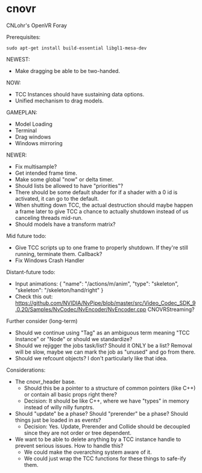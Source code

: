 # cnovr
CNLohr's OpenVR Foray

Prerequisites:

`
sudo apt-get install build-essential libgl1-mesa-dev
`

NEWEST:
 * Make dragging be able to be two-handed.

NOW:
 * TCC Instances should have sustaining data options.
 * Unified mechanism to drag models.

GAMEPLAN:
 * Model Loading
 * Terminal
 * Drag windows
 * Windows mirroring

NEWER:
 * Fix multisample?
 * Get intended frame time.
 * Make some global "now" or delta timer.
 * Should lists be allowed to have "priorities"?
 * There should be some default shader for if a shader with a 0 id is activated, it can go to the default.
 * When shutting down TCC, the actual destruction should maybe happen a frame later to give TCC a chance to actually shutdown instead of us canceling threads mid-run.
 * Should models have a transform matrix?

Mid future todo:
 * Give TCC scripts up to one frame to properly shutdown.  If they're still running, terminate them.  Callback?
 * Fix Windows Crash Handler

Distant-future todo:
 * Input animations: { "name": "/actions/m/anim", "type": "skeleton", "skeleton": "/skeleton/hand/right" }
 * Check this out: https://github.com/NVIDIA/NvPipe/blob/master/src/Video_Codec_SDK_9.0.20/Samples/NvCodec/NvEncoder/NvEncoder.cpp  CNOVRStreaming?

Further consider (long-term)
 * Should we continue using "Tag" as an ambiguous term meaning "TCC Instance" or "Node" or should we standardize?
 * Should we rejigger the jobs task/list?  Should it ONLY be a list?  Removal will be slow, maybe we can mark
    the job as "unused" and go from there.
 * Should we refcount objects?  I don't particularly like that idea.

Considerations:
 * The cnovr_header base.
   * Should this be a pointer to a structure of common pointers (like C++) or contain all basic props right there?
   * Decision: It should be like C++, where we have "types" in memory instead of willy nilly funptrs.
 * Should "update" be a phase?  Should "prerender" be a phase?  Should things just be loaded in as events?
   * Decision: Yes.  Update, Prerender and Collide should be decoupled since they are not order or tree dependent.
 * We want to be able to delete anything by a TCC instance handle to prevent serious issues.  How to handle this?
   * We could make the overarching system aware of it.
   * We could just wrap the TCC functions for these things to safe-ify them.


